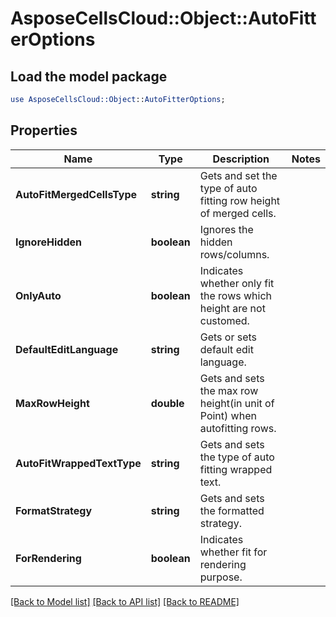 # AsposeCellsCloud::Object::AutoFitterOptions 

## Load the model package
```perl
use AsposeCellsCloud::Object::AutoFitterOptions;
```

## Properties
Name | Type | Description | Notes
------------ | ------------- | ------------- | -------------
**AutoFitMergedCellsType** | **string** | Gets and set the type of auto fitting row height of merged cells. |
**IgnoreHidden** | **boolean** | Ignores the hidden rows/columns. |
**OnlyAuto** | **boolean** | Indicates whether only fit the rows which height are not customed. |
**DefaultEditLanguage** | **string** | Gets or sets default edit language. |
**MaxRowHeight** | **double** | Gets and sets the max row height(in unit of Point) when autofitting rows. |
**AutoFitWrappedTextType** | **string** | Gets and sets the type of auto fitting wrapped text. |
**FormatStrategy** | **string** | Gets and sets the formatted strategy. |
**ForRendering** | **boolean** | Indicates whether fit for rendering purpose. |  

[[Back to Model list]](../README.md#documentation-for-models) [[Back to API list]](../README.md#documentation-for-api-endpoints) [[Back to README]](../README.md)

